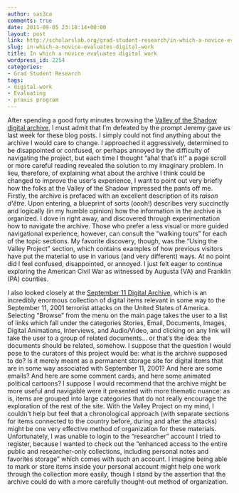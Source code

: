 ```yaml
---
author: sas3ca
comments: true
date: 2011-09-05 23:18:14+00:00
layout: post
link: http://scholarslab.org/grad-student-research/in-which-a-novice-evaluates-digital-work/
slug: in-which-a-novice-evaluates-digital-work
title: In which a novice evaluates digital work
wordpress_id: 2254
categories:
- Grad Student Research
tags:
- digital-work
- Evaluating
- praxis program
---
```


After spending a good forty minutes browsing the [Valley of the Shadow digital archive](http://valley.lib.virginia.edu/), I must admit that I’m defeated by the prompt Jeremy gave us last week for these blog posts. I simply could not find anything about the archive I would care to change. I approached it aggressively, determined to be disappointed or confused, or perhaps annoyed by the difficulty of navigating the project, but each time I thought “aha! that’s it!” a page scroll or more careful reading revealed the solution to my imaginary problem. In lieu, therefore, of explaining what about the archive I think could be changed to improve the user’s experience, I want to point out very briefly how the folks at the Valley of the Shadow impressed the pants off me. Firstly, the archive is prefaced with an excellent description of its _raison d'être_. Upon entering, a blueprint of sorts (oooh!) describes very succinctly and logically (in my humble opinion) how the information in the archive is organized. I dove in right away, and discovered through experimentation how to navigate the archive. Those who prefer a less visual or more guided navigational experience, however, can consult the “walking tours” for each of the topic sections. My favorite discovery, though, was the “Using the Valley Project” section, which contains examples of how previous visitors have put the material to use in various (and very different) ways. At no point did I feel confused, disappointed, or annoyed. I just felt eager to continue exploring the American Civil War as witnessed by Augusta (VA) and Franklin (PA) counties.

I also looked closely at the [September 11 Digital Archive](http://911digitalarchive.org/index.php), which is an incredibly enormous collection of digital items relevant in some way to the September 11, 2001 terrorist attacks on the United States of America. Selecting “Browse” from the menu on the main page takes the user to a list of links which fall under the categories Stories, Email, Documents, Images, Digital Animations, Interviews, and Audio/Video, and clicking on any link will take the user to a group of related documents… or that’s the idea: the documents should be related, somehow. I suppose that the question I would pose to the curators of this project would be: what is the archive supposed to do? Is it merely meant as a permanent storage site for digital items that are in some way associated with September 11, 2001? And here are some emails? And here are some comment cards, and here some animated political cartoons? I suppose I would recommend that the archive might be more useful and navigable were it presented with more thematic nuance: as is, items are grouped into large categories that do not really encourage the exploration of the rest of the site. With the Valley Project on my mind, I couldn’t help but feel that a chronological approach (with separate sections for items connected to the country before, during and after the attacks) might be one very effective method of organization for these materials. Unfortunately, I was unable to login to the “researcher” account I tried to register, because I wanted to check out the “enhanced access to the entire public and researcher-only collections, including personal notes and favorites storage” which comes with such an account. I imagine being able to mark or store items inside your personal account might help one work through the collection more easily, though I stand by the assertion that the archive could do with a more carefully thought-out method of organization.
